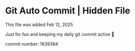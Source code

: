 # Git Auto Commit | Hidden File

This file was added Feb 12, 2025

Just for fun and keeping my daily git commit active 🤪

commit number: 1839384
